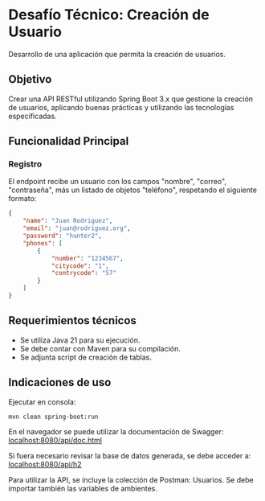 # Desafío Técnico: Creación de Usuario
Desarrollo de una aplicación que permita la creación de usuarios.
## Objetivo
Crear una API RESTful utilizando Spring Boot 3.x que gestione la creación de usuarios, aplicando buenas prácticas y utilizando las tecnologías especificadas.
## Funcionalidad Principal
### Registro
El endpoint recibe un usuario con los campos "nombre", "correo", "contraseña", más un listado de objetos "teléfono", respetando el siguiente formato:
```json
{
    "name": "Juan Rodriguez",
    "email": "juan@rodriguez.org",
    "password": "hunter2",
    "phones": [
        {
            "number": "1234567",
            "citycode": "1",
            "contrycode": "57"
        }
    ]
}
```
## Requerimientos técnicos
- Se utiliza Java 21 para su ejecución.
- Se debe contar con Maven para su compilación.
- Se adjunta script de creación de tablas.
## Indicaciones de uso
Ejecutar en consola:
```shell
mvn clean spring-boot:run
```
En el navegador se puede utilizar la documentación de Swagger:
[localhost:8080/api/doc.html](http://localhost:8080/api/doc.html)

Si fuera necesario revisar la base de datos generada, se debe acceder a:
[localhost:8080/api/h2](http://localhost:8080/api/h2)

Para utilizar la API, se incluye la colección de Postman: Usuarios. Se debe importar también las variables de ambientes.
